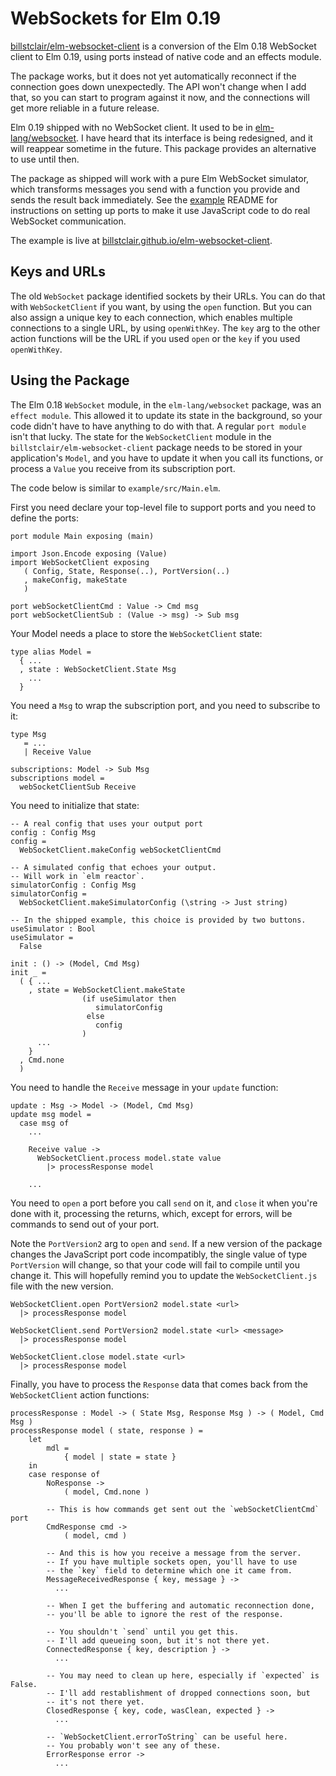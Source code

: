 # WebSockets for Elm 0.19

[billstclair/elm-websocket-client](https://package.elm-lang.org/packages/billstclair/elm-websocket-client/latest) is a conversion of the Elm 0.18 WebSocket client to Elm 0.19, using ports instead of native code and an effects module.

The package works, but it does not yet automatically reconnect if the connection goes down unexpectedly. The API won't change when I add that, so you can start to program against it now, and the connections will get more reliable in a future release.

Elm 0.19 shipped with no WebSocket client. It used to be in [elm-lang/websocket](https://package.elm-lang.org/packages/elm-lang/websocket/latest). I have heard that its interface is being redesigned, and it will reappear sometime in the future. This package provides an alternative to use until then.

The package as shipped will work with a pure Elm WebSocket simulator, which transforms messages you send with a function you provide and sends the result back immediately. See the [example](https://github.com/billstclair/elm-websocket-client/tree/master/example) README for instructions on setting up ports to make it use JavaScript code to do real WebSocket communication.

The example is live at [billstclair.github.io/elm-websocket-client](https://billstclair.github.io/elm-websocket-client/).

## Keys and URLs

The old `WebSocket` package identified sockets by their URLs. You can do that with `WebSocketClient` if you want, by using the `open` function. But you can also assign a unique key to each connection, which enables multiple connections to a single URL, by using `openWithKey`. The `key` arg to the other action functions will be the URL if you used `open` or the `key` if you used `openWithKey`.

## Using the Package

The Elm 0.18 `WebSocket` module, in the `elm-lang/websocket` package, was an `effect module`. This allowed it to update its state in the background, so your code didn't have to have anything to do with that. A regular `port module` isn't that lucky. The state for the `WebSocketClient` module in the `billstclair/elm-websocket-client` package needs to be stored in your application's `Model`, and you have to update it when you call its functions, or process a `Value` you receive from its subscription port.

The code below is similar to `example/src/Main.elm`.

First you need declare your top-level file to support ports and you need to define the ports:

    port module Main exposing (main)
    
    import Json.Encode exposing (Value)
    import WebSocketClient exposing
       ( Config, State, Response(..), PortVersion(..)
       , makeConfig, makeState
       )

    port webSocketClientCmd : Value -> Cmd msg
    port webSocketClientSub : (Value -> msg) -> Sub msg

Your Model needs a place to store the `WebSocketClient` state:

    type alias Model =
      { ...
      , state : WebSocketClient.State Msg
        ...
      }

You need a `Msg` to wrap the subscription port, and you need to subscribe to it:

    type Msg
       = ...
       | Receive Value
       
    subscriptions: Model -> Sub Msg
    subscriptions model =
      webSocketClientSub Receive

You need to initialize that state:

    -- A real config that uses your output port
    config : Config Msg
    config =
      WebSocketClient.makeConfig webSocketClientCmd

    -- A simulated config that echoes your output.
    -- Will work in `elm reactor`.
    simulatorConfig : Config Msg
    simulatorConfig =
      WebSocketClient.makeSimulatorConfig (\string -> Just string)
      
    -- In the shipped example, this choice is provided by two buttons.
    useSimulator : Bool
    useSimulator =
      False

    init : () -> (Model, Cmd Msg)
    init _ =
      ( { ...
        , state = WebSocketClient.makeState
                    (if useSimulator then
                       simulatorConfig
                     else
                       config
                    )
          ...
        }
      , Cmd.none
      )

You need to handle the `Receive` message in your `update` function:

    update : Msg -> Model -> (Model, Cmd Msg)
    update msg model =
      case msg of
        ...

        Receive value ->
          WebSocketClient.process model.state value
            |> processResponse model

        ...

You need to `open` a port before you call `send` on it, and `close` it when you're done with it, processing the returns, which, except for errors, will be commands to send out of your port.

Note the `PortVersion2` arg to `open` and `send`. If a new version of the package changes the JavaScript port code incompatibly, the single value of type `PortVersion` will change, so that your code will fail to compile until you change it. This will hopefully remind you to update the `WebSocketClient.js` file with the new version.

    WebSocketClient.open PortVersion2 model.state <url>
      |> processResponse model

    WebSocketClient.send PortVersion2 model.state <url> <message>
      |> processResponse model

    WebSocketClient.close model.state <url>
      |> processResponse model

Finally, you have to process the `Response` data that comes back from the `WebSocketClient` action functions:

    processResponse : Model -> ( State Msg, Response Msg ) -> ( Model, Cmd Msg )
    processResponse model ( state, response ) =
        let
            mdl =
                { model | state = state }
        in
        case response of
            NoResponse ->
                ( model, Cmd.none )

            -- This is how commands get sent out the `webSocketClientCmd` port
            CmdResponse cmd ->
                ( model, cmd )

            -- And this is how you receive a message from the server.
            -- If you have multiple sockets open, you'll have to use
            -- the `key` field to determine which one it came from.
            MessageReceivedResponse { key, message } ->
              ...

            -- When I get the buffering and automatic reconnection done,
            -- you'll be able to ignore the rest of the response.
            
            -- You shouldn't `send` until you get this.
            -- I'll add queueing soon, but it's not there yet.
            ConnectedResponse { key, description } ->
              ...

            -- You may need to clean up here, especially if `expected` is False.
            -- I'll add restablishment of dropped connections soon, but
            -- it's not there yet.
            ClosedResponse { key, code, wasClean, expected } ->
              ...

            -- `WebSocketClient.errorToString` can be useful here.
            -- You probably won't see any of these.
            ErrorResponse error ->
              ...
